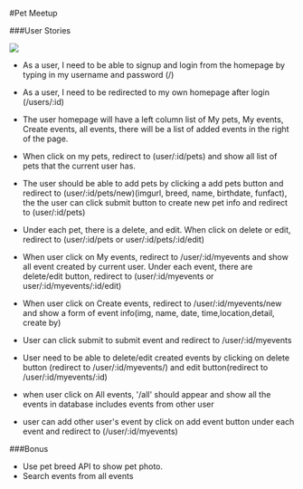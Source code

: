 #Pet Meetup

###User Stories

![](GA_Project2_ERD.png)

* As a user, I need to be able to signup and login from the homepage by typing in my username and password (/)
* As a user, I need to be redirected to my own homepage after login (/users/:id)
* The user homepage will have a left column list of My pets, My events, Create events, all events, there will be a list of added events in the right of the page.
* When click on my pets, redirect to (user/:id/pets) and show all list of pets that the current user has.
* The user should be able to add pets by clicking a add pets button and redirect to (user/:id/pets/new)(imgurl, breed, name, birthdate, funfact), the the user can click submit button to create new pet info and redirect to (user/:id/pets)
* Under each pet, there is a delete, and edit. When click on delete or edit, redirect to (user/:id/pets or user/:id/pets/:id/edit)
* When user click on My events, redirect to /user/:id/myevents and show all event created by current user. Under each event, there are delete/edit button, redirect to (user/:id/myevents or user/:id/myevents/:id/edit)

* When user click on Create events, redirect to /user/:id/myevents/new and show a form of event info(img, name, date, time,location,detail, create by)
* User can click submit to submit event and redirect to /user/:id/myevents
* User need to be able to delete/edit created events by clicking on delete button (redirect to /user/:id/myevents/) and edit button(redirect to /user/:id/myevents/:id)

* when user click on All events, '/all' should appear and show all the events in database includes events from other user
* user can add other user's event by click on add event button under each event and redirect to (/user/:id/myevents)



###Bonus

* Use pet breed API to show pet photo.
* Search events from all events
